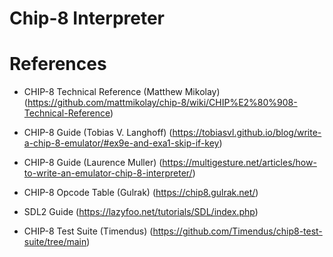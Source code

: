 # Chip-8 Interpreter

# References

- CHIP-8 Technical Reference (Matthew Mikolay) (https://github.com/mattmikolay/chip-8/wiki/CHIP%E2%80%908-Technical-Reference)

- CHIP-8 Guide (Tobias V. Langhoff) (https://tobiasvl.github.io/blog/write-a-chip-8-emulator/#ex9e-and-exa1-skip-if-key)

- CHIP-8 Guide (Laurence Muller) (https://multigesture.net/articles/how-to-write-an-emulator-chip-8-interpreter/)

- CHIP-8 Opcode Table (Gulrak) (https://chip8.gulrak.net/)

- SDL2 Guide (https://lazyfoo.net/tutorials/SDL/index.php)

- CHIP-8 Test Suite (Timendus) (https://github.com/Timendus/chip8-test-suite/tree/main)
